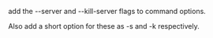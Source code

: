 add the --server and --kill-server flags to command options.

Also add a short option for these as -s and -k respectively.